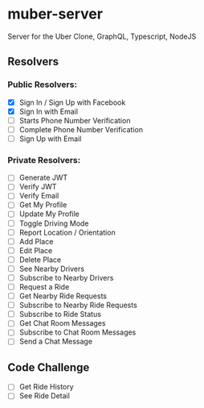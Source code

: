 # muber-server

Server for the Uber Clone, GraphQL, Typescript, NodeJS

## Resolvers

### Public Resolvers:

- [x] Sign In / Sign Up with Facebook
- [x] Sign In with Email
- [ ] Starts Phone Number Verification
- [ ] Complete Phone Number Verification
- [ ] Sign Up with Email

### Private Resolvers:

- [ ] Generate JWT
- [ ] Verify JWT
- [ ] Verify Email
- [ ] Get My Profile
- [ ] Update My Profile
- [ ] Toggle Driving Mode
- [ ] Report Location / Orientation
- [ ] Add Place
- [ ] Edit Place
- [ ] Delete Place
- [ ] See Nearby Drivers
- [ ] Subscribe to Nearby Drivers
- [ ] Request a Ride
- [ ] Get Nearby Ride Requests
- [ ] Subscribe to Nearby Ride Requests
- [ ] Subscribe to Ride Status
- [ ] Get Chat Room Messages
- [ ] Subscribe to Chat Room Messages
- [ ] Send a Chat Message

## Code Challenge
- [ ] Get Ride History
- [ ] See Ride Detail